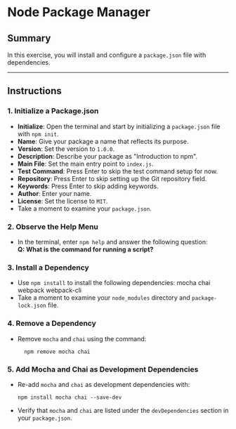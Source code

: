 # Node Package Manager

## **Summary**

In this exercise, you will install and configure a `package.json` file with dependencies.

---

## **Instructions**

### **1. Initialize a Package.json**

- **Initialize**: Open the terminal and start by initializing a `package.json` file with `npm init`.
- **Name**: Give your package a name that reflects its purpose.
- **Version**: Set the version to `1.0.0`.
- **Description**: Describe your package as "Introduction to npm".
- **Main File**: Set the main entry point to `index.js`.
- **Test Command**: Press Enter to skip the test command setup for now.
- **Repository**: Press Enter to skip setting up the Git repository field.
- **Keywords**: Press Enter to skip adding keywords.
- **Author**: Enter your name.
- **License**: Set the license to `MIT`.
- Take a moment to examine your `package.json`.

### **2. Observe the Help Menu**

- In the terminal, enter `npm help` and answer the following question:  
  **Q: What is the command for running a script?**

### **3. Install a Dependency**

- Use `npm install` to install the following dependencies: mocha chai webpack webpack-cli
- Take a moment to examine your `node_modules` directory and `package-lock.json` file.

### **4. Remove a Dependency**

- Remove `mocha` and `chai` using the command:

  ```
    npm remove mocha chai
  ```

### **5. Add Mocha and Chai as Development Dependencies**

- Re-add `mocha` and `chai` as development dependencies with:
  ```
  npm install mocha chai --save-dev
  ```
- Verify that `mocha` and `chai` are listed under the `devDependencies` section in your `package.json`.
